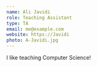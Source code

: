 ```yaml
---
name: Ali Javidi
role: Teaching Assistant
type: TA
email: me@example.com
website: https://Javidi
photo: A-Javidi.jpg
---
```


I like teaching Computer Science!
